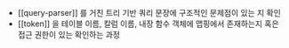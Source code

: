 - [[query-parser]] 를 거친 트리 기반 쿼리 문장에 구조적인 문제점이 있는 지 확인
- [[token]] 을 테이블 이름, 칼럼 이름, 내장 함수 객체에 맵핑에서 존재하는지 혹은 접근 권한이 있는 확인하는 과정